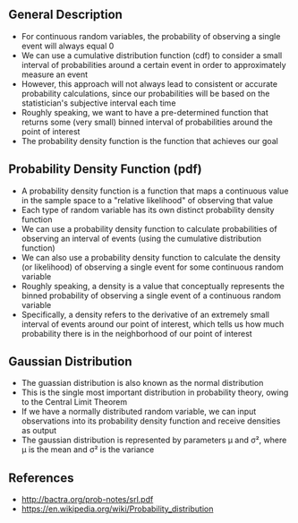 ## General Description
- For continuous random variables, the probability of observing a single event will always equal 0
- We can use a cumulative distribution function (cdf) to consider a small interval of probabilities around a certain event in order to approximately measure an event
- However, this approach will not always lead to consistent or accurate probability calculations, since our probabilities will be based on the statistician's subjective interval each time
- Roughly speaking, we want to have a pre-determined function that returns some (very small) binned interval of probabilities around the point of interest
- The probability density function is the function that achieves our goal

## Probability Density Function (pdf)
- A probability density function is a function that maps a continuous value in the sample space to a "relative likelihood" of observing that value
- Each type of random variable has its own distinct probability density function
- We can use a probability density function to calculate probabilities of observing an interval of events (using the cumulative distribution function)
- We can also use a probability density function to calculate the density (or likelihood) of observing a single event for some continuous random variable
- Roughly speaking, a density is a value that conceptually represents the binned probability of observing a single event of a continuous random variable
- Specifically, a density refers to the derivative of an extremely small interval of events around our point of interest, which tells us how much probability there is in the neighborhood of our point of interest

## Gaussian Distribution
- The guassian distribution is also known as the normal distribution
- This is the single most important distribution in probability theory, owing to the Central Limit Theorem
- If we have a normally distributed random variable, we can input observations into its probability density function and receive densities as output
- The gaussian distribution is represented by parameters µ and σ², where µ is the mean and σ² is the variance

## References
- http://bactra.org/prob-notes/srl.pdf
- https://en.wikipedia.org/wiki/Probability_distribution
